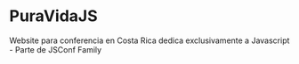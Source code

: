 # PuraVidaJS
Website para conferencia en Costa Rica dedica exclusivamente a Javascript - Parte de JSConf Family 
